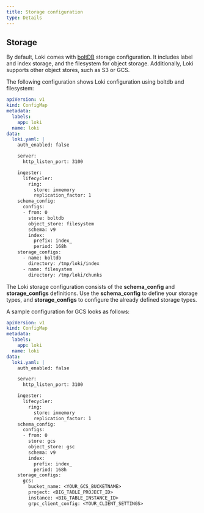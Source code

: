 ```yaml
---
title: Storage configuration
type: Details
---
```


## Storage
By default, Loki comes with [boltDB](https://github.com/boltdb/bolt) storage configuration. It includes label and index storage, and the filesystem for object storage. Additionally, Loki supports other object stores, such as S3 or GCS.

The following configuration shows Loki configuration using boltdb and filesystem:
```yaml
apiVersion: v1
kind: ConfigMap
metadata:
  labels:
    app: loki
  name: loki
data:
  loki.yaml: |
    auth_enabled: false

    server:
      http_listen_port: 3100

    ingester:
      lifecycler:
        ring:
          store: inmemory
          replication_factor: 1
    schema_config:
      configs:
      - from: 0
        store: boltdb
        object_store: filesystem
        schema: v9
        index:
          prefix: index_
          period: 168h
    storage_configs:
      - name: boltdb
        directory: /tmp/loki/index
      - name: filesystem
        directory: /tmp/loki/chunks

``` 

The Loki storage configuration consists of the **schema_config** and **storage_configs** definitions. Use the **schema_config** to define your storage types, and **storage_configs** to configure the already defined storage types.

A sample configuration for GCS looks as follows:

```yaml
apiVersion: v1
kind: ConfigMap
metadata:
  labels:
    app: loki
  name: loki
data:
  loki.yaml: |
    auth_enabled: false

    server:
      http_listen_port: 3100

    ingester:
      lifecycler:
        ring:
          store: inmemory
          replication_factor: 1
    schema_config:
      configs:
      - from: 0
        store: gcs
        object_store: gsc
        schema: v9
        index:
          prefix: index_
          period: 168h
    storage_configs:
      gcs:
        bucket_name: <YOUR_GCS_BUCKETNAME>
        project: <BIG_TABLE_PROJECT_ID>
        instance: <BIG_TABLE_INSTANCE_ID>
        grpc_client_config: <YOUR_CLIENT_SETTINGS>
       
```

